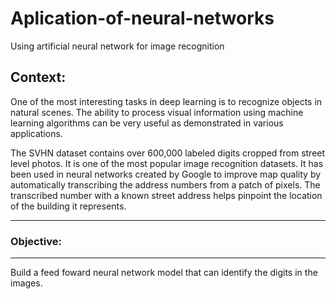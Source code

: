 # Aplication-of-neural-networks
Using artificial neural network for image recognition 

Context:
--------------

One of the most interesting tasks in deep learning is to recognize objects in natural scenes. The ability to process visual information using machine learning algorithms can be very useful as demonstrated in various applications.

The SVHN dataset contains over 600,000 labeled digits cropped from street level photos. It is one of the most popular image recognition datasets. It has been used in neural networks created by Google to improve map quality by automatically transcribing the address numbers from a patch of pixels. The transcribed number with a known street address helps pinpoint the location of the building it represents. 

----------------
### Objective:
----------------

Build a feed foward neural network model that can identify the digits in the images.
